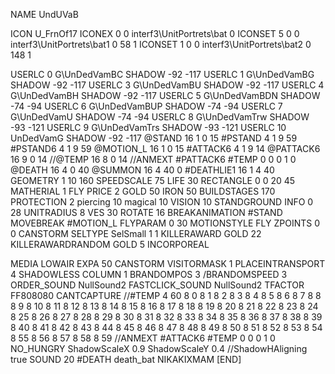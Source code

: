 NAME 			UndUVaB

ICON 			U_FrnOf17
ICONEX 0 0 interf3\UnitPortrets\bat 0
ICONSET 5 0 0 interf3\UnitPortrets\bat1 0 58 1
ICONSET 1 0 0 interf3\UnitPortrets\bat2 0 148 1

USERLC 			0 G\UnDedVamBC SHADOW  -92 -117
USERLC 			1 G\UnDedVamBG SHADOW  -92 -117
USERLC 			3 G\UnDedVamBU SHADOW  -92 -117
USERLC 			4 G\UnDedVamBH SHADOW  -92 -117
USERLC 			5 G\UnDedVamBDN SHADOW -74 -94
USERLC 			6 G\UnDedVamBUP SHADOW -74 -94
USERLC 			7 G\UnDedVamU SHADOW   -74 -94
USERLC 			8 G\UnDedVamTrw SHADOW -93 -121
USERLC 			9 G\UnDedVamTrs SHADOW -93 -121
USERLC 			10 UnDedVamG SHADOW  -92 -117
@STAND     		16 1 0 15
#PSTAND    		4 1 9 59
#PSTAND6   		4 1 9 59
@MOTION_L  		16 1 0 15
#ATTACK6    		4 1 9 14
@PATTACK6  		16 9 0 14
//@TEMP 16 8 0 14
//ANMEXT #PATTACK6 #TEMP 0 0 0 1 0
@DEATH 			16 4 0 40
@SUMMON 			16 4 40 0 
#DEATHLIE1 		16 1 4 40
GEOMETRY 		1 10 160
SPEEDSCALE 75
LIFE     		30
RECTANGLE 		0 0 20 45
MATHERIAL 		1 FLY
PRICE 			2 GOLD 50 IRON 50
BUILDSTAGES 		170
PROTECTION 		2 piercing 10 magical 10
VISION 			10
STANDGROUND
INFO 			0 28
UNITRADIUS 		8
VES 			30
ROTATE 			16
BREAKANIMATION 		#STAND
MOVEBREAK 		#MOTION_L
FLYPARAM 		0 30
MOTIONSTYLE 		FLY
ZPOINTS	0 0
CANSTORM
SELTYPE SelSmall 1 1
KILLERAWARD             GOLD 22
KILLERAWARDRANDOM       GOLD 5
INCORPOREAL

MEDIA LOWAIR
EXPA 50
CANSTORM
VISITORMASK 1
PLACEINTRANSPORT 4
SHADOWLESS
COLUMN 1
BRANDOMPOS 3
/BRANDOMSPEED 3
ORDER_SOUND NullSound2
FASTCLICK_SOUND NullSound2
TFACTOR FF808080
CANTCAPTURE
//#TEMP 4 60 8 0 8 1 8 2 8 3 8 4 8 5 8 6 8 7 8 8 8 9 8 10 8 11 8 12 8 13 8 14 8 15 8 16 8 17 8 18 8 19 8 20 8 21 8 22 8 23 8 24 8 25 8 26 8 27 8 28 8 29 8 30 8 31 8 32 8 33 8 34 8 35 8 36 8 37 8 38 8 39 8 40 8 41 8 42 8 43 8 44 8 45 8 46 8 47 8 48 8 49 8 50 8 51 8 52 8 53 8 54 8 55 8 56 8 57 8 58 8 59
//ANMEXT #ATTACK6 #TEMP 0 0 0 1 0
NO_HUNGRY
ShadowScaleX 0.9
ShadowScaleY 0.4
//ShadowHAligning true
SOUND 20 #DEATH death_bat
NIKAKIXMAM
[END]
